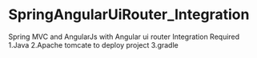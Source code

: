 # SpringAngularUiRouter_Integration
Spring MVC and AngularJs with Angular ui router Integration
Required 
1.Java
2.Apache tomcate to deploy project
3.gradle

